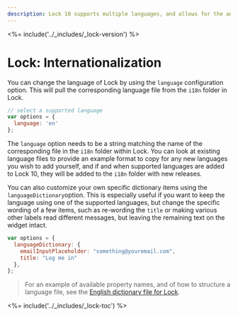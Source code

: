 ```yaml
---
description: Lock 10 supports multiple languages, and allows for the addition of other custom language files, as well as for customizing the values of specific pieces of text that are displayed in the Lock widget.
---
```


<%= include('../_includes/_lock-version') %>

# Lock: Internationalization

You can change the language of Lock by using the `language` configuration option. This will pull the corresponding language file from the `i18n` folder in Lock.

```js
// select a supported language
var options = {
  language: 'en'
};
```

The `language` option needs to be a string matching the name of the corresponding file in the `i18n` folder within Lock. You can look at existing language files to provide an example format to copy for any new languages you wish to add yourself, and if and when supported languages are added to Lock 10, they will be added to the `i18n` folder with new releases.

You can also customize your own specific dictionary items using the `languageDictionary`option. This is especially useful if you want to keep the language using one of the supported languages, but change the specific wording of a few items, such as re-wording the `title` or making various other labels read different messages, but leaving the remaining text on the widget intact.

```js
var options = {
  languageDictionary: {
    emailInputPlaceholder: "something@youremail.com",
    title: "Log me in"
  },
};
```

> For an example of available property names, and of how to structure a language file, see the [English dictionary file for Lock](https://github.com/auth0/lock/blob/master/src/i18n/en.js).

<%= include('../_includes/_lock-toc') %>